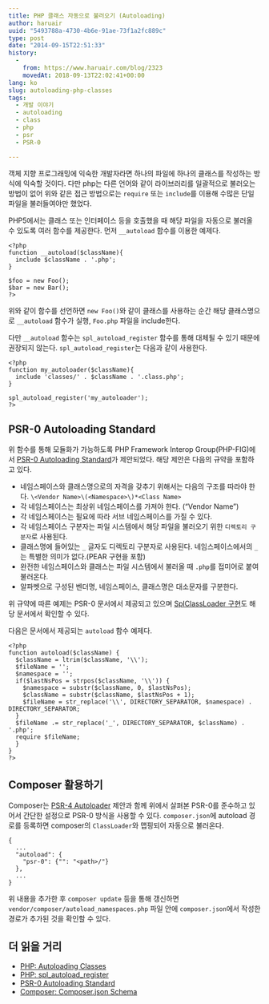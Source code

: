 ```yaml
---
title: PHP 클래스 자동으로 불러오기 (Autoloading)
author: haruair
uuid: "5493788a-4730-4b6e-91ae-73f1a2fc889c"
type: post
date: "2014-09-15T22:51:33"
history:
  - 
    from: https://www.haruair.com/blog/2323
    movedAt: 2018-09-13T22:02:41+00:00
lang: ko
slug: autoloading-php-classes
tags:
  - 개발 이야기
  - autoloading
  - class
  - php
  - psr
  - PSR-0

---
```

객체 지향 프로그래밍에 익숙한 개발자라면 하나의 파일에 하나의 클래스를 작성하는 방식에 익숙할 것이다. 다만 php는 다른 언어와 같이 라이브러리를 일괄적으로 불러오는 방법이 없어 위와 같은 접근 방법으로는 `require` 또는 `include`를 이용해 수많은 단일 파일을 불러들여야만 했었다.

PHP5에서는 클래스 또는 인터페이스 등을 호출했을 때 해당 파일을 자동으로 불러올 수 있도록 여러 함수를 제공한다. 먼저 `__autoload` 함수를 이용한 예제다.

    <?php
    function __autoload($className){
      include $className . '.php';
    }
    
    $foo = new Foo();
    $bar = new Bar();
    ?>
    

위와 같이 함수를 선언하면 `new Foo()`와 같이 클래스를 사용하는 순간 해당 클래스명으로 `__autoload` 함수가 실행, `Foo.php` 파일을 include한다.

다만 `__autoload` 함수는 `spl_autoload_register` 함수를 통해 대체될 수 있기 때문에 권장되지 않는다. `spl_autoload_register`는 다음과 같이 사용한다.

    <?php
    function my_autoloader($className){
      include 'classes/' . $className . '.class.php';
    }
    
    spl_autoload_register('my_autoloader');
    ?>
    

## PSR-0 Autoloading Standard

위 함수를 통해 모듈화가 가능하도록 PHP Framework Interop Group(PHP-FIG)에서 [PSR-0 Autoloading Standard][1]가 제안되었다. 해당 제안은 다음의 규약을 포함하고 있다.

  * 네임스페이스와 클래스명으로의 자격을 갖추기 위해서는 다음의 구조를 따라야 한다. `\<Vendor Name>\(<Namespace>\)*<Class Name>`
  * 각 네임스페이스는 최상위 네임스페이스를 가져야 한다. (&#8220;Vendor Name&#8221;)
  * 각 네임스페이스는 필요에 따라 서브 네임스페이스를 가질 수 있다.
  * 각 네임스페이스 구분자는 파일 시스템에서 해당 파일을 불러오기 위한 `디렉토리 구분자`로 사용된다.
  * 클래스명에 들어있는 `_` 글자도 디렉토리 구분자로 사용된다. 네임스페이스에서의 `_`는 특별한 의미가 없다.(PEAR 구현을 포함)
  * 완전한 네임스페이스와 클래스는 파일 시스템에서 불러올 때 `.php`를 접미어로 붙여 불러온다.
  * 알파벳으로 구성된 벤더명, 네임스페이스, 클래스명은 대소문자를 구분한다.

위 규약에 따른 예제는 PSR-0 문서에서 제공되고 있으며 [SplClassLoader 구현][2]도 해당 문서에서 확인할 수 있다.

다음은 문서에서 제공되는 `autoload` 함수 예제다.

    <?php
    function autoload($className) {
      $className = ltrim($className, '\\');
      $fileName = '';
      $namespace = '';
      if($lastNsPos = strpos($className, '\\')) {
        $namespace = substr($className, 0, $lastNsPos);
        $className = substr($className, $lastNsPos + 1);
        $fileName = str_replace('\\', DIRECTORY_SEPARATOR, $namespace) . DIRECTORY_SEPARATOR;
      }
      $fileName .= str_replace('_', DIRECTORY_SEPARATOR, $className) . '.php';
      require $fileName;
      }
    }
    ?>
    

## Composer 활용하기

Composer는 [PSR-4 Autoloader][3] 제안과 함께 위에서 살펴본 PSR-0를 준수하고 있어서 간단한 설정으로 PSR-0 방식을 사용할 수 있다. `composer.json`에 autoload 경로를 등록하면 composer의 `ClassLoader`와 맵핑되어 자동으로 불러온다.

    {
      ...
      "autoload": {
        "psr-0": {"": "<path>/"}
      },
      ...
    }
    

위 내용을 추가한 후 `composer update` 등을 통해 갱신하면 `vendor/composer/autoload_namespaces.php` 파일 안에 `composer.json`에서 작성한 경로가 추가된 것을 확인할 수 있다.

## 더 읽을 거리

  * [PHP: Autoloading Classes][4]
  * [PHP: spl\_autoload\_register][5]
  * [PSR-0 Autoloading Standard][1]
  * [Composer: Composer.json Schema][6]

 [1]: http://www.php-fig.org/psr/psr-0/
 [2]: http://gist.github.com/221634
 [3]: http://www.php-fig.org/psr/psr-4/
 [4]: http://php.net/manual/en/language.oop5.autoload.php
 [5]: http://php.net/manual/en/function.spl-autoload-register.php
 [6]: https://getcomposer.org/doc/04-schema.md